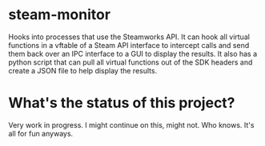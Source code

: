 # steam-monitor
Hooks into processes that use the Steamworks API. It can hook all virtual functions in a vftable of a Steam API interface to intercept calls and send them back over an IPC interface to a GUI to display the results. It also has a python script that can pull all virtual functions out of the SDK headers and create a JSON file to help display the results.

# What's the status of this project?
Very work in progress. I might continue on this, might not. Who knows. It's all for fun anyways.
